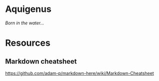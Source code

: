# Aquigenus
*Born in the water...*



# Resources
## Markdown cheatsheet
https://github.com/adam-p/markdown-here/wiki/Markdown-Cheatsheet